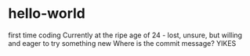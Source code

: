 # hello-world
first time coding
Currently at the ripe age of 24 - lost, unsure, but willing and eager to try something new
Where is the commit message? YIKES
